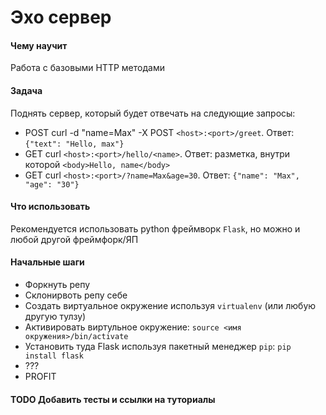 # Эхо сервер

#### Чему научит

Работа с базовыми HTTP методами

#### Задача

Поднять сервер, который будет отвечать на следующие запросы:

- POST curl -d "name=Max" -X POST `<host>:<port>/greet`. Ответ: `{"text": "Hello, max"}`
- GET curl `<host>:<port>/hello/<name>`. Ответ: разметка, внутри которой `<body>Hello, name</body>`
- GET curl `<host>:<port>/?name=Max&age=30`. Ответ: `{"name": "Max", "age": "30"}`

#### Что использовать

Рекомендуется использовать python фреймворк `Flask`, но можно и любой другой фреймфорк/ЯП

#### Начальные шаги

- Форкнуть репу
- Склонирвоть репу себе
- Создать виртуальное окружение используя `virtualenv` (или любую другую тулзу)
- Активировать виртульное окружение: `source <имя окружения>/bin/activate`
- Установить туда Flask используя пакетный менеджер `pip`: `pip install flask`
- ???
- PROFIT 

#### TODO Добавить тесты и ссылки на туториалы

